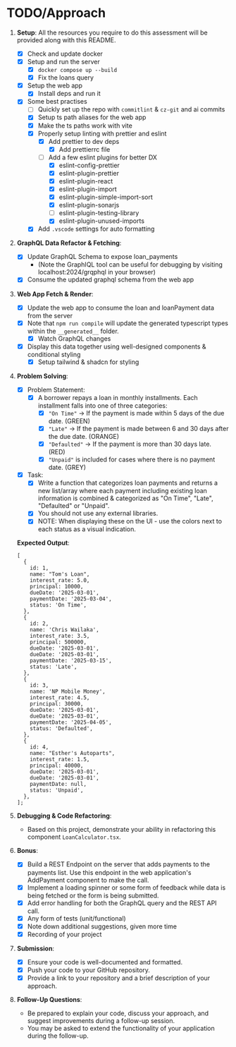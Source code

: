 # TODO/Approach

1. **Setup**: All the resources you require to do this assessment will be provided along with this README.

   - [x] Check and update docker
   - [x] Setup and run the server
     - [x] `docker compose up --build`
     - [x] Fix the loans query
   - [x] Setup the web app
     - [x] Install deps and run it
   - [x] Some best practises
     - [ ] Quickly set up the repo with `commitlint` & `cz-git` and ai commits
     - [x] Setup ts path aliases for the web app
     - [x] Make the ts paths work with vite
     - [x] Properly setup linting with prettier and eslint
       - [x] Add prettier to dev deps
         - [x] Add prettierrc file
       - [ ] Add a few eslint plugins for better DX
         - [x] eslint-config-prettier
         - [x] eslint-plugin-prettier
         - [x] eslint-plugin-react
         - [x] eslint-plugin-import
         - [x] eslint-plugin-simple-import-sort
         - [x] eslint-plugin-sonarjs
         - [ ] eslint-plugin-testing-library
         - [x] eslint-plugin-unused-imports
     - [x] Add `.vscode` settings for auto formatting

2. **GraphQL Data Refactor & Fetching**:

   - [x] Update GraphQL Schema to expose loan_payments
     - (Note the GraphIQL tool can be useful for debugging by visiting localhost:2024/grqphql in your browser)
   - [x] Consume the updated graphql schema from the web app

3. **Web App Fetch & Render**:

   - [x] Update the web app to consume the loan and loanPayment data from the server
   - [x] Note that `npm run compile` will update the generated typescript types within the `__generated__` folder.
     - [x] Watch GraphQL changes
   - [x] Display this data together using well-designed components & conditional styling
     - [x] Setup tailwind & shadcn for styling

4. **Problem Solving**:

   - [x] Problem Statement:
     - [x] A borrower repays a loan in monthly installments. Each installment falls into one of three categories:
       - [x] `"On Time"` → If the payment is made within 5 days of the due date. (GREEN)
       - [x] `"Late"` → If the payment is made between 6 and 30 days after the due date. (ORANGE)
       - [x] `"Defaulted"` → If the payment is more than 30 days late. (RED)
       - [x] `"Unpaid"` is included for cases where there is no payment date. (GREY)
   - [x] Task:
     - [x] Write a function that categorizes loan payments and returns a new list/array where each payment including existing loan information is combined & categorized as "On Time", "Late", "Defaulted" or "Unpaid".
     - [x] You should not use any external libraries.
     - [x] NOTE: When displaying these on the UI - use the colors next to each status as a visual indication.

   **Expected Output**:

   ```tsx
   [
     {
       id: 1,
       name: "Tom's Loan",
       interest_rate: 5.0,
       principal: 10000,
       dueDate: '2025-03-01',
       paymentDate: '2025-03-04',
       status: 'On Time',
     },
     {
       id: 2,
       name: 'Chris Wailaka',
       interest_rate: 3.5,
       principal: 500000,
       dueDate: '2025-03-01',
       dueDate: '2025-03-01',
       paymentDate: '2025-03-15',
       status: 'Late',
     },
     {
       id: 3,
       name: 'NP Mobile Money',
       interest_rate: 4.5,
       principal: 30000,
       dueDate: '2025-03-01',
       dueDate: '2025-03-01',
       paymentDate: '2025-04-05',
       status: 'Defaulted',
     },
     {
       id: 4,
       name: "Esther's Autoparts",
       interest_rate: 1.5,
       principal: 40000,
       dueDate: '2025-03-01',
       dueDate: '2025-03-01',
       paymentDate: null,
       status: 'Unpaid',
     },
   ];
   ```

5. **Debugging & Code Refactoring**:

   - Based on this project, demonstrate your ability in refactoring this component `LoanCalculator.tsx`.

6. **Bonus**:

   - [x] Build a REST Endpoint on the server that adds payments to the payments list. Use this endpoint in the web application's AddPayment component to make the call.
   - [x] Implement a loading spinner or some form of feedback while data is being fetched or the form is being submitted.
   - [x] Add error handling for both the GraphQL query and the REST API call.
   - [x] Any form of tests (unit/functional)
   - [x] Note down additional suggestions, given more time
   - [x] Recording of your project

7. **Submission**:

   - [x] Ensure your code is well-documented and formatted.
   - [x] Push your code to your GitHub repository.
   - [x] Provide a link to your repository and a brief description of your approach.

8. **Follow-Up Questions**:
   - Be prepared to explain your code, discuss your approach, and suggest improvements during a follow-up session.
   - You may be asked to extend the functionality of your application during the follow-up.
